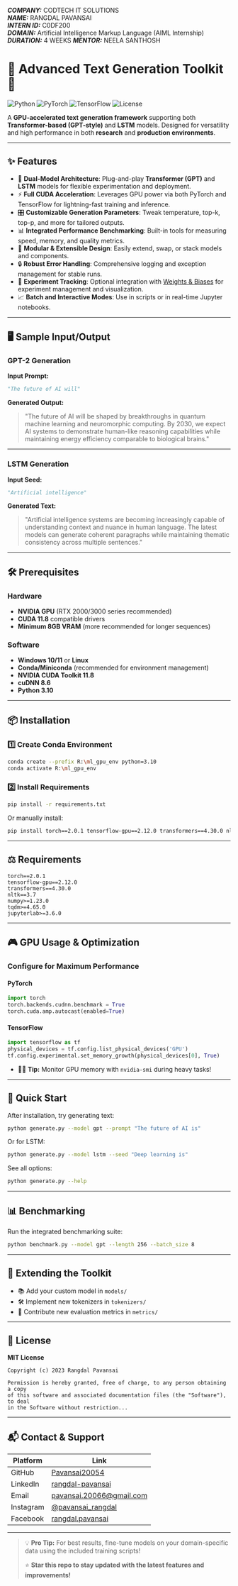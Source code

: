 ***COMPANY:*** CODTECH IT SOLUTIONS  
***NAME:*** RANGDAL PAVANSAI  
***INTERN ID:*** C0DF200  
***DOMAIN:*** Artificial Intelligence Markup Language (AIML Internship)  
***DURATION:*** 4 WEEKS
***MENTOR:*** NEELA SANTHOSH


# 📝 Advanced Text Generation Toolkit 🚀

![Python](https://img.shields.io/badge/Python-3.10-blue?logo=python)
![PyTorch](https://img.shields.io/badge/PyTorch-2.0-red?logo=pytorch)
![TensorFlow](https://img.shields.io/badge/TensorFlow-2.12-orange?logo=tensorflow)
![License](https://img.shields.io/badge/License-MIT-green)

A **GPU-accelerated text generation framework** supporting both **Transformer-based (GPT-style)** and **LSTM** models. Designed for versatility and high performance in both **research** and **production environments**.

---

## ✨ Features

- 🧠 **Dual-Model Architecture**: Plug-and-play **Transformer (GPT)** and **LSTM** models for flexible experimentation and deployment.
- ⚡ **Full CUDA Acceleration**: Leverages GPU power via both PyTorch and TensorFlow for lightning-fast training and inference.
- 🎛️ **Customizable Generation Parameters**: Tweak temperature, top-k, top-p, and more for tailored outputs.
- 📊 **Integrated Performance Benchmarking**: Built-in tools for measuring speed, memory, and quality metrics.
- 🔌 **Modular & Extensible Design**: Easily extend, swap, or stack models and components.
- 🔒 **Robust Error Handling**: Comprehensive logging and exception management for stable runs.
- 🧪 **Experiment Tracking**: Optional integration with [Weights & Biases](https://wandb.ai/) for experiment management and visualization.
- 📈 **Batch and Interactive Modes**: Use in scripts or in real-time Jupyter notebooks.

---

## 🖥️ Sample Input/Output

### GPT-2 Generation

**Input Prompt:**
```python
"The future of AI will"
```
**Generated Output:**
> "The future of AI will be shaped by breakthroughs in quantum machine learning and neuromorphic computing. By 2030, we expect AI systems to demonstrate human-like reasoning capabilities while maintaining energy efficiency comparable to biological brains."

---

### LSTM Generation

**Input Seed:**
```python
"Artificial intelligence"
```
**Generated Text:**
> "Artificial intelligence systems are becoming increasingly capable of understanding context and nuance in human language. The latest models can generate coherent paragraphs while maintaining thematic consistency across multiple sentences."

---

## 🛠️ Prerequisites

### Hardware

- **NVIDIA GPU** (RTX 2000/3000 series recommended)
- **CUDA 11.8** compatible drivers
- **Minimum 8GB VRAM** (more recommended for longer sequences)

### Software

- **Windows 10/11** or **Linux**
- **Conda/Miniconda** (recommended for environment management)
- **NVIDIA CUDA Toolkit 11.8**
- **cuDNN 8.6**
- **Python 3.10**

---

## 📦 Installation

### 1️⃣ Create Conda Environment

```bash
conda create --prefix R:\ml_gpu_env python=3.10
conda activate R:\ml_gpu_env
```

### 2️⃣ Install Requirements

```bash
pip install -r requirements.txt
```

Or manually install:
```bash
pip install torch==2.0.1 tensorflow-gpu==2.12.0 transformers==4.30.0 nltk==3.7 numpy>=1.23.0 tqdm>=4.65.0 jupyterlab>=3.6.0
```

---

## ⚖️ Requirements

```text
torch==2.0.1
tensorflow-gpu==2.12.0
transformers==4.30.0
nltk==3.7
numpy>=1.23.0
tqdm>=4.65.0
jupyterlab>=3.6.0
```

---

## 🎮 GPU Usage & Optimization

### Configure for Maximum Performance

#### PyTorch

```python
import torch
torch.backends.cudnn.benchmark = True
torch.cuda.amp.autocast(enabled=True)
```

#### TensorFlow

```python
import tensorflow as tf
physical_devices = tf.config.list_physical_devices('GPU')
tf.config.experimental.set_memory_growth(physical_devices[0], True)
```

- 🧑‍💻 **Tip:** Monitor GPU memory with `nvidia-smi` during heavy tasks!

---

## 🚦 Quick Start

After installation, try generating text:

```bash
python generate.py --model gpt --prompt "The future of AI is"
```

Or for LSTM:

```bash
python generate.py --model lstm --seed "Deep learning is"
```

See all options:
```bash
python generate.py --help
```

---

## 📊 Benchmarking

Run the integrated benchmarking suite:

```bash
python benchmark.py --model gpt --length 256 --batch_size 8
```

---

## 🧩 Extending the Toolkit

- 📚 Add your custom model in `models/`
- 🛠️ Implement new tokenizers in `tokenizers/`
- 🔬 Contribute new evaluation metrics in `metrics/`

---

## 📝 License

**MIT License**

```
Copyright (c) 2023 Rangdal Pavansai

Permission is hereby granted, free of charge, to any person obtaining a copy
of this software and associated documentation files (the "Software"), to deal
in the Software without restriction...
```

---

## 📬 Contact & Support

| Platform    | Link                                                                          |
| ----------- | ----------------------------------------------------------------------------- |
| GitHub      | [Pavansai20054](https://github.com/Pavansai20054)                             |
| LinkedIn    | [rangdal-pavansai](https://www.linkedin.com/in/rangdal-pavansai/)             |
| Email       | [pavansai.20066@gmail.com](mailto:pavansai.20066@gmail.com)                   |
| Instagram   | [@pavansai_rangdal](https://www.instagram.com/pavansai_rangdal)               |
| Facebook    | [rangdal.pavansai](https://www.facebook.com/rangdal.pavansai)                 |

---

> 💡 **Pro Tip:** For best results, fine-tune models on your domain-specific data using the included training scripts!
>
> ⭐ **Star this repo to stay updated with the latest features and improvements!**